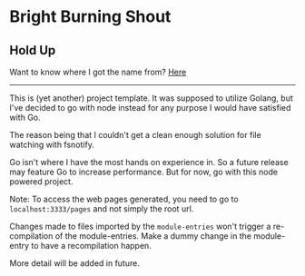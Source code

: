 # Bright Burning Shout

## Hold Up

Want to know where I got the name from? [Here](https://www.youtube.com/watch?v=BIZ-4jUJLk8)

---

This is (yet another) project template. It was supposed to utilize Golang, but I've decided to go with node instead for any purpose I would have satisfied with Go.

The reason being that I couldn't get a clean enough solution for file watching with fsnotify.

Go isn't where I have the most hands on experience in. So a future release may feature Go to increase performance. But for now, go with this node powered project.

Note: To access the web pages generated, you need to go to `localhost:3333/pages` and not simply the root url.

Changes made to files imported by the `module-entries` won't trigger a re-compilation of the module-entries. Make a dummy change in the module-entry to have a recompilation happen.

More detail will be added in future.

